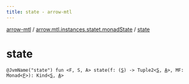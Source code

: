 ```yaml
---
title: state - arrow-mtl
---
```


[arrow-mtl](../index.html) / [arrow.mtl.instances.statet.monadState](index.html) / [state](./state.html)

# state

`@JvmName("state") fun <F, S, A> state(f: (`[`S`](state.html#S)`) -> Tuple2<`[`S`](state.html#S)`, `[`A`](state.html#A)`>, MF: Monad<`[`F`](state.html#F)`>): Kind<`[`S`](state.html#S)`, `[`A`](state.html#A)`>`